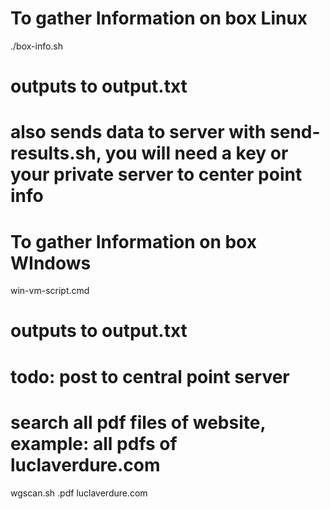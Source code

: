 # To gather Information on box Linux
./box-info.sh
# outputs to output.txt
# also sends data to server with send-results.sh, you will need a key or your private server to center point info

# To gather Information on box WIndows
win-vm-script.cmd
# outputs to output.txt
# todo: post to central point server

# search all pdf files of website, example: all pdfs of luclaverdure.com
wgscan.sh .pdf luclaverdure.com
